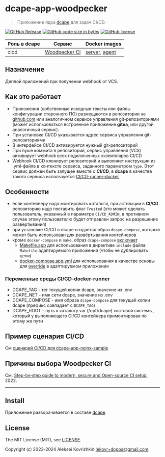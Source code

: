 # dcape-app-woodpecker

> Приложение ядра [dcape](https://github.com/dopos/dcape) для задач CI/CD.

[![GitHub Release][1]][2] [![GitHub code size in bytes][3]]() [![GitHub license][4]][5]

[1]: https://img.shields.io/github/release/dopos/dcape-app-woodpecker.svg
[2]: https://github.com/dopos/dcape-app-woodpecker/releases
[3]: https://img.shields.io/github/languages/code-size/dopos/dcape-app-woodpecker.svg
[4]: https://img.shields.io/github/license/dopos/dcape-app-woodpecker.svg
[5]: LICENSE

 Роль в dcape | Сервис | Docker images
 --- | --- | ---
 cicd | [Woodpecker CI](https://woodpecker-ci.org/) | [server](https://hub.docker.com/r/woodpeckerci/woodpecker-server), [agent](https://hub.docker.com/r/woodpeckerci/woodpecker-agent)

## Назначение

Деплой приложений при получении webhook от VCS.

## Как это работает

* Приложения (собственные исходные тексты или файлы конфигурации стороннего ПО) размещаются в репозитории на [github.com](https://github.com) или аналогичном сервисе управления git-репозиториями (может использоваться встроенное приложение **gitea**, или другой аналогичный сервис).
* При установке CI/CD указывается адрес сервиса управления git-репозиториями
* В интерфейсе CI/CD активируется нужный git-репозиторий
* При пуше коммита в репозиторий, сервис управления (VCS) активирует webhook всех подключенных экземпляров CI/CD
* Webhook CI/CD клонирует репозиторий и выполняет инструкции из .yml-файла в контексте сервиса, заданного параметром `type`. Этот сервис должен быть запущен вместе с **CI/CD**, в **dcape** в качестве такого сервиса используется [CI/CD-runner-docker](https://github.com/CI/CD-runners/CI/CD-runner-docker)

## Особенности

* если контейнеру надо монтировать каталоги, при активации в **CI/CD** репозиторию надо поставить флаг `Trusted` (это может сделать пользователь, указанный в параметре `CI/CD_ADMIN`, в противном случае этому пользователю будет отправлен запрос на разрешение развертывания)
* при установке CI/CD в dcape создается образ `dcape-compose`, который может быть использован для развёртывания контейнеров
* кроме `docker-compose` и `make`, образ `dcape-compose` [включает](https://github.com/dopos/dcape/blob/v3/Dockerfile)
  * [Makefile.app](https://github.com/dopos/dcape/blob/v3/Makefile.app) для использования в директиве `include` файла `Makefile` адаптируемого приложения (чтобы не дублировать цели) 
  * [docker-compose.app.yml](https://github.com/dopos/dcape/blob/v3/docker-compose.app.yml) для использования в качестве основы для [override](https://docs.docker.com/compose/extends/) в адаптируемом приложении

### Переменные среды CI/CD-docker-runner

* DCAPE_TAG - тег текущей копии dcape, значение из .env
* DCAPE_NET - имя сети dcape, значение из .env
* DCAPE_COMPOSE - имя образа `dcape-compose` для текущей копии dcape (префикс совпадает с `DCAPE_TAG`)
* DCAPE_ROOT - путь к каталогу var (/opt/dcape) хостовой системы, который у выполняющего Ci/CD контейнера примонтирован по этому же пути

## Пример сценария CI/CD

См [сценарий CI/CD для dcape-app-nginx-sample](https://github.com/dopos/dcape-app-nginx-sample/blob/v3/.woodpecker.yml)

## Причины выбора Woodpecker CI

См. [Step-by-step guide to modern, secure and Open-source CI setup](https://devforth.io/blog/step-by-step-guide-to-modern-secure-ci-setup/), 2022.

---

## Install

Приложение разворачивается в составе [dcape](https://github.com/dopos/dcape).

## License

The MIT License (MIT), see [LICENSE](LICENSE).

Copyright (c) 2023-2024 Aleksei Kovrizhkin <lekovr+dopos@gmail.com>
